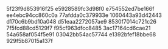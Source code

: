 5f23f9d853916f25
e5928589fc3d98f0
e754552ed7be166f
ee4ebc94cc860c0a
77afdda0c379933e
1060443a93d42443
d170c6b9bd10a048
d51eaa2272057ae9
8530f7014c721c26
7f5fcd88cd5129f7
f95cf963dfcc8485
3ac17164cd6cae21
54a658af054f5e91
03042bb54ac57744
e1392bfef18bbe68
929f5b87015a137f
